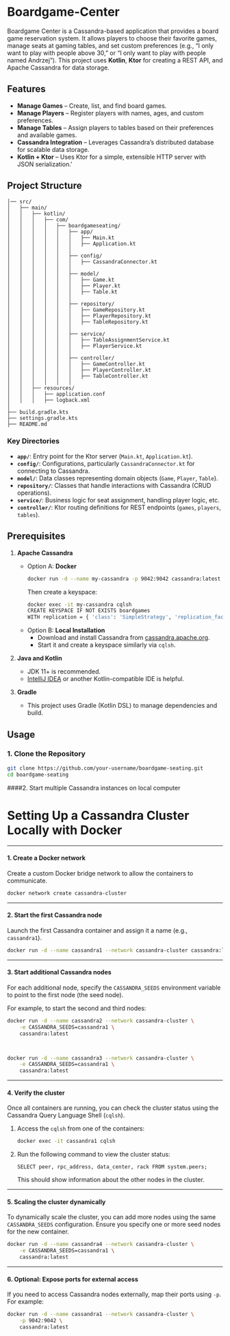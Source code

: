 # Boardgame-Center

Boardgame Center is a Cassandra-based application that provides a board game reservation system. It allows players to choose their favorite games, manage seats at gaming tables, and set custom preferences (e.g., “I only want to play with people above 30,” or “I only want to play with people named Andrzej”). This project uses **Kotlin**, **Ktor** for creating a REST API, and Apache Cassandra for data storage.

## Features

- **Manage Games** – Create, list, and find board games.
- **Manage Players** – Register players with names, ages, and custom preferences.
- **Manage Tables** – Assign players to tables based on their preferences and available games.
- **Cassandra Integration** – Leverages Cassandra’s distributed database for scalable data storage.
- **Kotlin + Ktor** – Uses Ktor for a simple, extensible HTTP server with JSON serialization.'

## Project Structure

```boardgame-seating/
│── src/
│   ├── main/
│   │   ├── kotlin/
│   │   │   ├── com/
│   │   │   │   ├── boardgameseating/
│   │   │   │   │   ├── app/
│   │   │   │   │   │   ├── Main.kt
│   │   │   │   │   │   ├── Application.kt
│   │   │   │   │   │
│   │   │   │   │   ├── config/
│   │   │   │   │   │   ├── CassandraConnector.kt
│   │   │   │   │   │
│   │   │   │   │   ├── model/
│   │   │   │   │   │   ├── Game.kt
│   │   │   │   │   │   ├── Player.kt
│   │   │   │   │   │   ├── Table.kt
│   │   │   │   │   │
│   │   │   │   │   ├── repository/
│   │   │   │   │   │   ├── GameRepository.kt
│   │   │   │   │   │   ├── PlayerRepository.kt
│   │   │   │   │   │   ├── TableRepository.kt
│   │   │   │   │   │
│   │   │   │   │   ├── service/
│   │   │   │   │   │   ├── TableAssignmentService.kt
│   │   │   │   │   │   ├── PlayerService.kt
│   │   │   │   │   │
│   │   │   │   │   ├── controller/
│   │   │   │   │   │   ├── GameController.kt
│   │   │   │   │   │   ├── PlayerController.kt
│   │   │   │   │   │   ├── TableController.kt
│   │   │   │   │   │
│   │   ├── resources/
│   │   │   ├── application.conf
│   │   │   ├── logback.xml
│
├── build.gradle.kts
├── settings.gradle.kts
├── README.md
```

### Key Directories

- **`app/`**: Entry point for the Ktor server (`Main.kt`, `Application.kt`).
- **`config/`**: Configurations, particularly `CassandraConnector.kt` for connecting to Cassandra.
- **`model/`**: Data classes representing domain objects (`Game`, `Player`, `Table`).
- **`repository/`**: Classes that handle interactions with Cassandra (CRUD operations).
- **`service/`**: Business logic for seat assignment, handling player logic, etc.
- **`controller/`**: Ktor routing definitions for REST endpoints (`games`, `players`, `tables`).

## Prerequisites

1. **Apache Cassandra**
   - Option A: **Docker**
     ```bash
     docker run -d --name my-cassandra -p 9042:9042 cassandra:latest
     ```
     Then create a keyspace:
     ```bash
     docker exec -it my-cassandra cqlsh
     CREATE KEYSPACE IF NOT EXISTS boardgames
     WITH replication = { 'class': 'SimpleStrategy', 'replication_factor': 1 };
     ```
   - Option B: **Local Installation**
      - Download and install Cassandra from [cassandra.apache.org](https://cassandra.apache.org/_/download.html).
      - Start it and create a keyspace similarly via `cqlsh`.

2. **Java and Kotlin**
   - JDK 11+ is recommended.
   - [IntelliJ IDEA](https://www.jetbrains.com/idea/) or another Kotlin-compatible IDE is helpful.

3. **Gradle**
   - This project uses Gradle (Kotlin DSL) to manage dependencies and build.

## Usage

### 1. Clone the Repository

```bash
git clone https://github.com/your-username/boardgame-seating.git
cd boardgame-seating
```

####2. Start multiple Cassandra instances on local computer

# Setting Up a Cassandra Cluster Locally with Docker

---

#### **1. Create a Docker network**
Create a custom Docker bridge network to allow the containers to communicate.

```bash
docker network create cassandra-cluster
```

---

#### **2. Start the first Cassandra node**

Launch the first Cassandra container and assign it a name (e.g., `cassandra1`).

```bash
docker run -d --name cassandra1 --network cassandra-cluster cassandra:latest
```

---

#### **3. Start additional Cassandra nodes**
For each additional node, specify the `CASSANDRA_SEEDS` environment variable to point to the first node (the seed node).

For example, to start the second and third nodes:

```bash
docker run -d --name cassandra2 --network cassandra-cluster \
    -e CASSANDRA_SEEDS=cassandra1 \
    cassandra:latest



docker run -d --name cassandra3 --network cassandra-cluster \
    -e CASSANDRA_SEEDS=cassandra1 \
    cassandra:latest
```

---

#### **4. Verify the cluster**
Once all containers are running, you can check the cluster status using the Cassandra Query Language Shell (`cqlsh`).

1. Access the `cqlsh` from one of the containers:

   ```bash
   docker exec -it cassandra1 cqlsh
   ```

2. Run the following command to view the cluster status:

   ```cql
   SELECT peer, rpc_address, data_center, rack FROM system.peers;
   ```

   This should show information about the other nodes in the cluster.

---

#### **5. Scaling the cluster dynamically**
To dynamically scale the cluster, you can add more nodes using the same `CASSANDRA_SEEDS` configuration. Ensure you specify one or more seed nodes for the new container.

```bash
docker run -d --name cassandra4 --network cassandra-cluster \
    -e CASSANDRA_SEEDS=cassandra1 \
    cassandra:latest
```

---

#### **6. Optional: Expose ports for external access**
If you need to access Cassandra nodes externally, map their ports using `-p`. For example:

```bash
docker run -d --name cassandra1 --network cassandra-cluster \
    -p 9042:9042 \
    cassandra:latest
```
